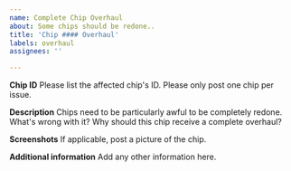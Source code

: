 ```yaml
---
name: Complete Chip Overhaul
about: Some chips should be redone..
title: 'Chip #### Overhaul'
labels: overhaul
assignees: ''

---
```


**Chip ID**
Please list the affected chip's ID.  Please only post one chip per issue.

**Description**
Chips need to be particularly awful to be completely redone.  What's wrong with it?  Why should this chip receive a complete overhaul?

**Screenshots**
If applicable, post a picture of the chip.

**Additional information**
Add any other information here.
